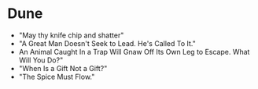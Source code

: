 # Dune

* "May thy knife chip and shatter"
* "A Great Man Doesn't Seek to Lead. He's Called To It."
* An Animal Caught In a Trap Will Gnaw Off Its Own Leg to Escape. What Will You Do?"
* "When Is a Gift Not a Gift?"
* "The Spice Must Flow."
